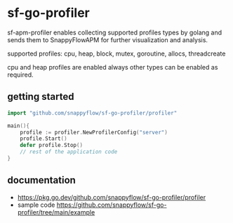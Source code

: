 # sf-go-profiler

sf-apm-profiler enables collecting supported profiles types by golang
and sends them to SnappyFlowAPM for further visualization and analysis.

supported profiles: cpu, heap, block, mutex, goroutine, allocs, threadcreate

cpu and heap profiles are enabled always other types can be enabled as required.

## getting started

```go
import "github.com/snappyflow/sf-go-profiler/profiler"

main(){
    profile := profiler.NewProfilerConfig("server")
    profile.Start()
    defer profile.Stop()
    // rest of the application code
}
```

## documentation

- <https://pkg.go.dev/github.com/snappyflow/sf-go-profiler/profiler>
- sample code  <https://github.com/snappyflow/sf-go-profiler/tree/main/example>
